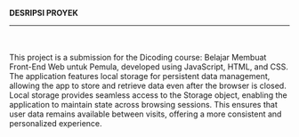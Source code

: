 <b>DESRIPSI PROYEK</b>
<hr>
<br><br>
This project is a submission for the Dicoding course: Belajar Membuat Front-End Web untuk Pemula, developed using JavaScript, HTML, and CSS. 
The application features local storage for persistent data management, allowing the app to store and retrieve data even after the browser is closed.
Local storage provides seamless access to the Storage object, enabling the application to maintain state across browsing sessions. 
This ensures that user data remains available between visits, offering a more consistent and personalized experience.
